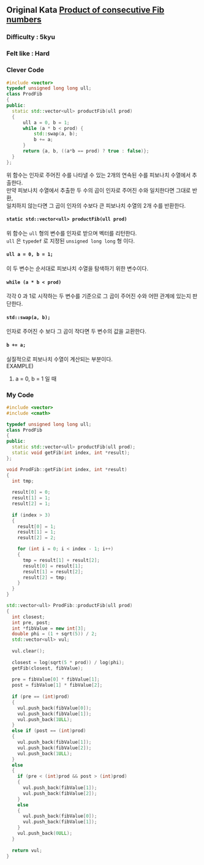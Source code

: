 ## Original Kata [Product of consecutive Fib numbers](https://www.codewars.com/kata/5541f58a944b85ce6d00006a)

### Difficulty : 5kyu
### Felt like : Hard    

### Clever Code  
``` C++
#include <vector>
typedef unsigned long long ull;
class ProdFib
{
public:
  static std::vector<ull> productFib(ull prod)
  {
      ull a = 0, b = 1;
      while (a * b < prod) {
          std::swap(a, b);
          b += a;
      }
      return {a, b, ((a*b == prod) ? true : false)};
  }
};
```

위 함수는 인자로 주어진 수를 나타낼 수 있는 2개의 연속된 수를 피보나치 수열에서 추출한다.  
만약 피보나치 수열에서 추출한 두 수의 곱이 인자로 주어진 수와 일치한다면 그대로 반환,  
일치하지 않는다면 그 곱이 인자의 수보다 큰 피보나치 수열의 2개 수를 반환한다.  

#### `static std::vector<ull> productFib(ull prod)`  
위 함수는 `ull` 형의 변수를 인자로 받으며 벡터를 리턴한다.  
`ull` 은 `typedef` 로 지정된 `unsigned long long` 형 이다.  

#### `ull a = 0, b = 1;`  
이 두 변수는 순서대로 피보나치 수열을 탐색하기 위한 변수이다.  

#### `while (a * b < prod)`  
각각 0 과 1로 시작하는 두 변수를 기준으로 그 곱이 주어진 수와 어떤 관계에 있는지 판단한다.  

#### `std::swap(a, b);`  
인자로 주어진 수 보다 그 곱이 작다면 두 변수의 값을 교환한다.  

#### `b += a;`  
실질적으로 피보나치 수열이 계산되는 부분이다.  
EXAMPLE)
1. a = 0, b = 1 일 때  


### My Code
``` C++
#include <vector>
#include <cmath>

typedef unsigned long long ull;
class ProdFib
{
public:
  static std::vector<ull> productFib(ull prod);
  static void getFib(int index, int *result);
};

void ProdFib::getFib(int index, int *result)
{
  int tmp;
  
  result[0] = 0;
  result[1] = 1;
  result[2] = 1;
  
  if (index > 3)
  {
    result[0] = 1;
    result[1] = 1;
    result[2] = 2;

    for (int i = 0; i < index - 1; i++)
    {
      tmp = result[1] + result[2];
      result[0] = result[1];
      result[1] = result[2];
      result[2] = tmp;
    }
  }
}

std::vector<ull> ProdFib::productFib(ull prod)
{
  int closest;
  int pre, post;
  int *fibValue = new int[3];
  double phi = (1 + sqrt(5)) / 2;
  std::vector<ull> vul;
  
  vul.clear();
  
  closest = log(sqrt(5 * prod)) / log(phi);
  getFib(closest, fibValue);
  
  pre = fibValue[0] * fibValue[1];
  post = fibValue[1] * fibValue[2];
  
  if (pre == (int)prod)
  {
    vul.push_back(fibValue[0]);
    vul.push_back(fibValue[1]);
    vul.push_back(1ULL);
  }
  else if (post == (int)prod)
  {
    vul.push_back(fibValue[1]);
    vul.push_back(fibValue[2]);
    vul.push_back(1ULL);
  }
  else
  {
    if (pre < (int)prod && post > (int)prod)
    {
      vul.push_back(fibValue[1]);
      vul.push_back(fibValue[2]);
    }
    else
    {
      vul.push_back(fibValue[0]);
      vul.push_back(fibValue[1]);
    }
    vul.push_back(0ULL);
  }
  
  return vul;
}
```